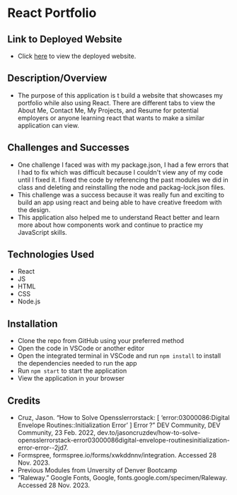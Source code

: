 # React Portfolio

## Link to Deployed Website
- Click [here]() to view the deployed website.
## Description/Overview
- The purpose of this application is t build a website that showcases my portfolio while also using React. There are different tabs to view the About Me, Contact Me, My Projects, and Resume for potential employers or anyone learning react that wants to make a similar application can view. 
## Challenges and Successes
- One challenge I faced was with my package.json, I had a few errors that I had to fix which was difficult because I couldn't view any of my code until I fixed it. I fixed the code by referencing the past modules we did in class and deleting and reinstalling the node and packag-lock.json files. 
- This challenge was a success because it was really fun and exciting to build an app using react and being able to have creative freedom with the design. 
- This application also helped me to understand React better and learn more about how components work and continue to practice my JavaScript skills. 
## Technologies Used
- React
- JS
- HTML
- CSS
- Node.js
## Installation
- Clone the repo from GitHub using your preferred method
- Open the code in VSCode or another editor
- Open the integrated terminal in VSCode and run `npm install` to install the dependencies needed to run the app
- Run `npm start` to start the application
- View the application in your browser
## Credits
- Cruz, Jason. “How to Solve Opensslerrorstack: [ ‘error:03000086:Digital Envelope Routines::Initialization Error’ ] Error ?” DEV Community, DEV Community, 23 Feb. 2022, dev.to/jasoncruzdev/how-to-solve-opensslerrorstack-error03000086digital-envelope-routinesinitialization-error-error--2jd7. 
- Formspree, formspree.io/forms/xwkddnnv/integration. Accessed 28 Nov. 2023. 
- Previous Modules from Unversity of Denver Bootcamp
- “Raleway.” Google Fonts, Google, fonts.google.com/specimen/Raleway. Accessed 28 Nov. 2023. 